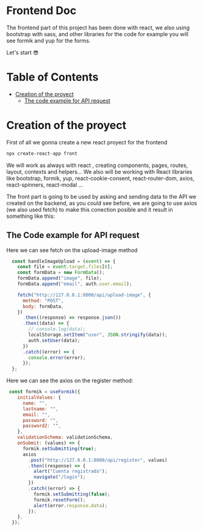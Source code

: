 # Frontend Doc

The frontend part of this project has been done with react, we also using bootstrap with sass, and other libraries for the code for example you will see formik and yup for the forms. 

Let's start 😎

# Table of Contents

- [Creation of the proyect](#creation-of-the-proyect)
    - [The code example for API request](#the-code-example-for-api-request)

# Creation of the proyect

First of all we gonna create a new react proyect for the frontend
```bash
npx create-react-app front
```

We will work as always with react , creating components, pages, routes, layout, contexts and helpers... 
We also will be working with React libraries like bootstrap, formik, yup, react-cookie-consent, react-router-dom, axios, react-spinners, react-modal ...  

The front part is going to be used by asking and sending data to the API we created on the backend, as you could see before, we are going to use axios (we also used fetch) to make this conection posible and it result in something like this:

## The Code example for API request

Here we can see fetch on the upload-image method
```javascript	
  const handleImageUpload = (event) => {
    const file = event.target.files[0];
    const formData = new FormData();
    formData.append("image", file);
    formData.append("email", auth.user.email);

    fetch("http://127.0.0.1:8000/api/upload-image", {
      method: "POST",
      body: formData,
    })
      .then((response) => response.json())
      .then((data) => {
        // console.log(data);
        localStorage.setItem("user", JSON.stringify(data));
        auth.setUser(data);
      })
      .catch((error) => {
        console.error(error);
      });
  };
```

Here we can see the axios on the register method:

```javascript
 const formik = useFormik({
    initialValues: {
      name: "",
      lastname: "",
      email: "",
      password: "",
      password2: "",
    },
    validationSchema: validationSchema,
    onSubmit: (values) => {
      formik.setSubmitting(true);
      axios
        .post("http://127.0.0.1:8000/api/register", values)
        .then((response) => {
          alert("Cuenta registrada");
          navigate("/login");
        })
        .catch((error) => {
          formik.setSubmitting(false);
          formik.resetForm();
          alert(error.response.data);
        });
    },
  });
```
